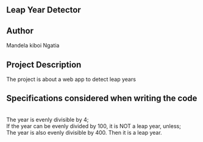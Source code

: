 ## Leap Year Detector
## Author
Mandela kiboi Ngatia
## Project Description
The project is about a web app to detect leap years  
## Specifications considered when writing the code 
<br> The year is evenly divisible by 4;
<br>If the year can be evenly divided by 100, it is NOT a leap year, unless;
<br> The year is also evenly divisible by 400. Then it is a leap year.
